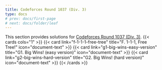 ```yaml
---
title: Codeforces Round 1037 (Div. 3)
type: docs
# prev: docs/first-page
# next: docs/folder/leaf
---
```


This section provides solutions for [Codeforces Round 1037 (Div. 3)](https://codeforces.com/contest/2126).
{{< cards cols="1" >}}
  {{< card link="f-1-1-1-free-tree" title="F. 1-1-1, Free Tree!" icon="document-text" >}}
  {{< card link="g1-big-wins-easy-version" title="G1. Big Wins! (easy version)" icon="document-text" >}}
  {{< card link="g2-big-wins-hard-version" title="G2. Big Wins! (hard version)" icon="document-text" >}}
{{< /cards >}}
